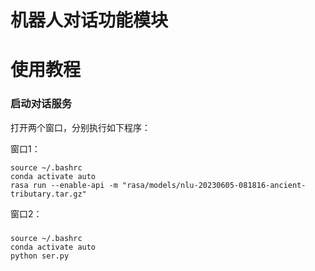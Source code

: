 # 机器人对话功能模块
# 使用教程

### 启动对话服务
打开两个窗口，分别执行如下程序：

窗口1：
```
source ~/.bashrc
conda activate auto
rasa run --enable-api -m "rasa/models/nlu-20230605-081816-ancient-tributary.tar.gz"
```

窗口2：
### 
```
source ~/.bashrc
conda activate auto
python ser.py
```

